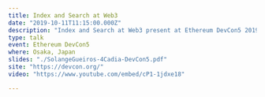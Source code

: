```yaml
---
title: Index and Search at Web3
date: "2019-10-11T11:15:00.000Z"
description: "Index and Search at Web3 present at Ethereum DevCon5 2019 in Osaka, Japan"
type: talk
event: Ethereum DevCon5
where: Osaka, Japan
slides: "./SolangeGueiros-4Cadia-DevCon5.pdf"
site: "https://devcon.org/"
video: "https://www.youtube.com/embed/cP1-1jdxe18"

---
```





